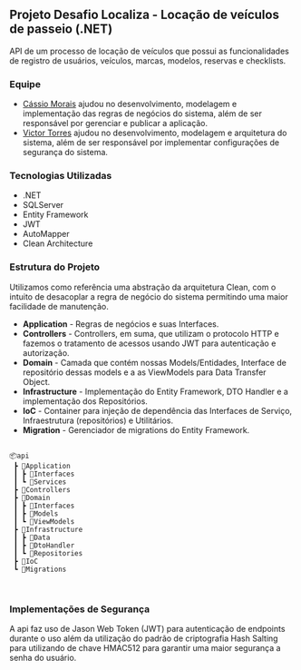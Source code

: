 <h2>Projeto Desafio Localiza - Locação de veículos de passeio (.NET)</h2>
<p>API de um processo de locação de veículos que possui as funcionalidades de registro de usuários, veículos, marcas, modelos, reservas e checklists.</p>
<h3>Equipe</h3>
<ul>
  <li><a href="https://github.com/cassio-morais">Cássio Morais</a> ajudou no desenvolvimento, modelagem e implementação das regras de negócios do sistema, além de ser responsável por gerenciar e publicar a aplicação.</li> 
  <li><a href="https://github.com/vstorresti">Victor Torres</a> ajudou no desenvolvimento, modelagem e arquitetura do sistema, além de ser responsável por implementar configurações de segurança do sistema.</li>
</ul>
<h3>Tecnologias Utilizadas</h3>
<ul>
  <li>.NET</li>
  <li>SQLServer</li>
  <li>Entity Framework</li>
  <li>JWT</li>
  <li>AutoMapper</li>
  <li>Clean Architecture</li>
</ul>
<h3>Estrutura do Projeto</h3>
Utilizamos como referência uma abstração da arquitetura Clean, com o intuito de desacoplar a regra de negócio do sistema permitindo uma maior facilidade de manutenção.
<ul>
  <li><b>Application</b> -  Regras de negócios e suas Interfaces. </li> 
  <li><b>Controllers</b> - Controllers, em suma, que utilizam o protocolo HTTP e fazemos o tratamento de acessos usando JWT para autenticação e autorização. </li> 
  <li><b>Domain</b> - Camada que contém nossas Models/Entidades, Interface de repositório dessas models e a as ViewModels para Data Transfer Object. </li> 
  <li><b>Infrastructure</b> - Implementação do Entity Framework, DTO Handler e a implementação dos Repositórios.</li> 
  <li><b>IoC</b> - Container para injeção de dependência das Interfaces de Serviço, Infraestrutura (repositórios) e Utilitários.</li>
  <li><b>Migration</b> - Gerenciador de migrations do Entity Framework. </li>
</ul>
<pre>
<code>
📦api
 ┣ 📂Application 
 ┃ ┣ 📂Interfaces
 ┃ ┗ 📂Services
 ┣ 📂Controllers
 ┣ 📂Domain
 ┃ ┣ 📂Interfaces
 ┃ ┣ 📂Models
 ┃ ┗ 📂ViewModels
 ┣ 📂Infrastructure 
 ┃ ┣ 📂Data
 ┃ ┣ 📂DtoHandler
 ┃ ┗ 📂Repositories
 ┣ 📂IoC
 ┗ 📂Migrations
 </code>
 </pre>

<h3> Implementações de Segurança </h3>
 <p>A api faz uso de Jason Web Token (JWT) para autenticação de endpoints durante o uso além da utilização do padrão de criptografia Hash Salting para utilizando de chave HMAC512 para garantir uma maior segurança a senha do usuário.</p>
